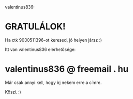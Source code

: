 valentinus836:
# GRATULÁLOK!
Ha ctk 9000511396-ot keresed, jó helyen jársz :)

Itt van valentinus836 elérhetősége:

# valentinus836 @ freemail . hu

Már csak annyi kell, hogy írj nekem erre a címre.

Köszi. :)
